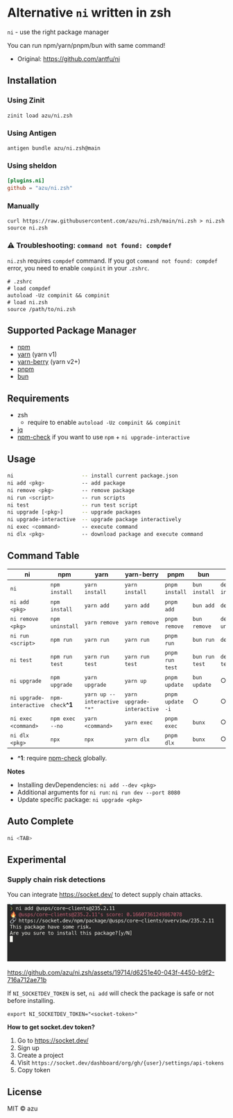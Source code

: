 # Alternative `ni` written in zsh

`ni` - use the right package manager

You can run npm/yarn/pnpm/bun with same command!

- Original: <https://github.com/antfu/ni>

## Installation

### Using Zinit

```shell
zinit load azu/ni.zsh
```

### Using Antigen

```shell
antigen bundle azu/ni.zsh@main
```

### Using sheldon

```toml
[plugins.ni]
github = "azu/ni.zsh"
```

### Manually

```shell
curl https://raw.githubusercontent.com/azu/ni.zsh/main/ni.zsh > ni.zsh
source ni.zsh
```

### :warning: Troubleshooting: `command not found: compdef`

`ni.zsh` requires `compdef` command.
If you got `command not found: compdef` error, you need to enable `compinit` in your `.zshrc`.

```shell
# .zshrc
# load compdef
autoload -Uz compinit && compinit
# load ni.zsh
source /path/to/ni.zsh
```

## Supported Package Manager

- [npm](https://docs.npmjs.com/cli/)
- [yarn](https://classic.yarnpkg.com/) (yarn v1)
- [yarn-berry](https://yarnpkg.com/) (yarn v2+)
- [pnpm](https://pnpm.js.org/)
- [bun](https://bun.sh/)

## Requirements

- zsh
  - require to enable `autoload -Uz compinit && compinit`
- [jq](https://stedolan.github.io/jq/)
- [npm-check](https://github.com/dylang/npm-check) if you want to use `npm` + `ni upgrade-interactive`

## Usage

```sh
ni                      -- install current package.json
ni add <pkg>            -- add package
ni remove <pkg>         -- remove package
ni run <script>         -- run scripts
ni test                 -- run test script
ni upgrade [<pkg>]      -- upgrade packages
ni upgrade-interactive  -- upgrade package interactively
ni exec <command>       -- execute command
ni dlx <pkg>            -- download package and execute command
```

## Command Table

| ni                       | npm               | yarn                       | yarn-berry                 | pnpm             | bun            | deno |
|--------------------------|-------------------|----------------------------|----------------------------|------------------|----------------| ---- |
| `ni`                     | `npm install`     | `yarn install`             | `yarn install`             | `pnpm install`   | `bun install`  | `deno install` |
| `ni add <pkg>`           | `npm install`     | `yarn add`                 | `yarn add`                 | `pnpm add`       | `bun add`      | `deno add` |
| `ni remove <pkg>`        | `npm uninstall`   | `yarn remove`              | `yarn remove`              | `pnpm remove`    | `bun remove`   | `deno uninstall` |
| `ni run <script>`        | `npm run`         | `yarn run`                 | `yarn run`                 | `pnpm run`       | `bun run`      | `deno run` |
| `ni test`                | `npm run test`    | `yarn run test`            | `yarn run test`            | `pnpm run test`  | `bun run test` | `deno run test` |
| `ni upgrade`             | `npm upgrade`     | `yarn upgrade`             | `yarn up`                  | `pnpm update`    | `bun update`              | ○              |
| `ni upgrade-interactive` | `npm-check`**^1** | `yarn up --interactive "*"` | `yarn upgrade-interactive` | `pnpm update -i` | ○              | ○              |
| `ni exec <command>`      | `npm exec --no`   | `yarn <command>`           | `yarn exec`                | `pnpm exec`      | `bunx`         | ○             |
| `ni dlx <pkg>`       | `npx`             | `npx`                      | `yarn dlx`                 | `pnpm dlx`       | `bunx`         | ○             |

- **^1**: require [npm-check](https://github.com/dylang/npm-check) globally.

**Notes**

- Installing devDependencies: `ni add --dev <pkg>`
- Additional arguments for `ni run`: `ni run dev --port 8080`
- Update specific package: `ni upgrade <pkg>`

## Auto Complete

```sh
ni <TAB>
```

## Experimental

### Supply chain risk detections

You can integrate https://socket.dev/ to detect supply chain attacks.

![Socket.dev Integration](./socket-integration.jpg)

https://github.com/azu/ni.zsh/assets/19714/d6251e40-043f-4450-b9f2-716a712ae71b


If `NI_SOCKETDEV_TOKEN` is set, `ni add` will check the package is safe or not before installing.

```
export NI_SOCKETDEV_TOKEN="<socket-token>"
```

**How to get socket.dev token?**

1. Go to https://socket.dev/
2. Sign up
3. Create a project
4. Visit `https://socket.dev/dashboard/org/gh/{user}/settings/api-tokens`
5. Copy token


## License

MIT © azu
